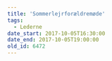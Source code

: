 ```yaml
---
title: 'Sommerlejrforældremøde'
tags:
  - Lederne
date_start: 2017-10-05T16:30:00
date_end: 2017-10-05T19:00:00
old_id: 6472
---
```

